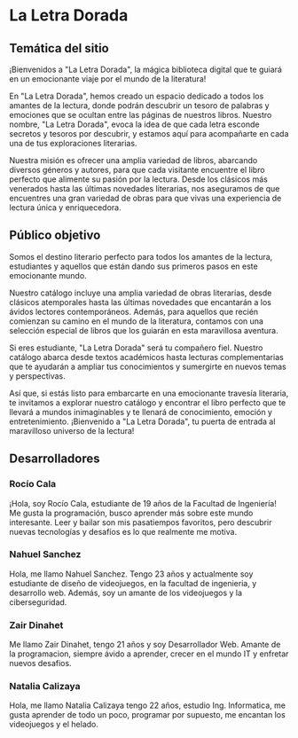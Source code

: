 # La Letra Dorada 
## Temática del sitio
¡Bienvenidos a "La Letra Dorada", la mágica biblioteca digital que te guiará en un emocionante viaje por el mundo de la literatura!

En "La Letra Dorada", hemos creado un espacio dedicado a todos los amantes de la lectura, donde podrán descubrir un tesoro de palabras y emociones que se ocultan entre las páginas de nuestros libros. Nuestro nombre, "La Letra Dorada", evoca la idea de que cada letra esconde secretos y tesoros por descubrir, y estamos aquí para acompañarte en cada una de tus exploraciones literarias.

Nuestra misión es ofrecer una amplia variedad de libros, abarcando diversos géneros y autores, para que cada visitante encuentre el libro perfecto que alimente su pasión por la lectura. Desde los clásicos más venerados hasta las últimas novedades literarias, nos aseguramos de que encuentres una gran variedad de obras para que vivas una experiencia de lectura única y enriquecedora.

## Público objetivo

Somos el destino literario perfecto para todos los amantes de la lectura, estudiantes y aquellos que están dando sus primeros pasos en este emocionante mundo.

Nuestro catálogo incluye una amplia variedad de obras literarias, desde clásicos atemporales hasta las últimas novedades que encantarán a los ávidos lectores contemporáneos. Además, para aquellos que recién comienzan su camino en el mundo de la literatura, contamos con una selección especial de libros que los guiarán en esta maravillosa aventura.

Si eres estudiante, "La Letra Dorada" será tu compañero fiel. Nuestro catálogo abarca desde textos académicos hasta lecturas complementarias que te ayudarán a ampliar tus conocimientos y sumergirte en nuevos temas y perspectivas.

Así que, si estás listo para embarcarte en una emocionante travesía literaria, te invitamos a explorar nuestro catálogo y encontrar el libro perfecto que te llevará a mundos inimaginables y te llenará de conocimiento, emoción y entretenimiento. ¡Bienvenido a "La Letra Dorada", tu puerta de entrada al maravilloso universo de la lectura!


## Desarrolladores

### Rocío Cala

¡Hola, soy Rocío Cala, estudiante de 19 años de la Facultad de Ingeniería! Me gusta  la programación, busco aprender más sobre este mundo interesante. Leer y bailar son mis pasatiempos favoritos, pero descubrir nuevas tecnologías y desafíos es lo que realmente me motiva.

### Nahuel Sanchez

Hola, me llamo Nahuel Sanchez. Tengo 23 años y actualmente soy estudiante de diseño de videojuegos, en la facultad de ingenieria, y desarrollo web. Además, soy un amante de los videojuegos y la ciberseguridad.

### Zair Dinahet

Me llamo Zair Dinahet, tengo 21 años y soy Desarrollador Web. Amante de la programacion, siempre ávido a aprender, crecer en el mundo IT y enfretar nuevos desafios.

### Natalia Calizaya

Hola, me llamo Natalia Calizaya tengo 22 años, estudio Ing. Informatica, me gusta aprender de todo un poco, programar por supuesto, me encantan los videojuegos y el helado.



